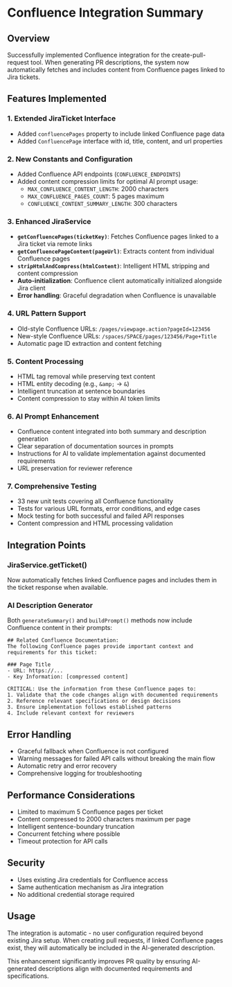 # Confluence Integration Summary

## Overview
Successfully implemented Confluence integration for the create-pull-request tool. When generating PR descriptions, the system now automatically fetches and includes content from Confluence pages linked to Jira tickets.

## Features Implemented

### 1. Extended JiraTicket Interface
- Added `confluencePages` property to include linked Confluence page data
- Added `ConfluencePage` interface with id, title, content, and url properties

### 2. New Constants and Configuration
- Added Confluence API endpoints (`CONFLUENCE_ENDPOINTS`)
- Added content compression limits for optimal AI prompt usage:
  - `MAX_CONFLUENCE_CONTENT_LENGTH`: 2000 characters
  - `MAX_CONFLUENCE_PAGES_COUNT`: 5 pages maximum
  - `CONFLUENCE_CONTENT_SUMMARY_LENGTH`: 300 characters

### 3. Enhanced JiraService
- **`getConfluencePages(ticketKey)`**: Fetches Confluence pages linked to a Jira ticket via remote links
- **`getConfluencePageContent(pageUrl)`**: Extracts content from individual Confluence pages
- **`stripHtmlAndCompress(htmlContent)`**: Intelligent HTML stripping and content compression
- **Auto-initialization**: Confluence client automatically initialized alongside Jira client
- **Error handling**: Graceful degradation when Confluence is unavailable

### 4. URL Pattern Support
- Old-style Confluence URLs: `/pages/viewpage.action?pageId=123456`
- New-style Confluence URLs: `/spaces/SPACE/pages/123456/Page+Title`
- Automatic page ID extraction and content fetching

### 5. Content Processing
- HTML tag removal while preserving text content
- HTML entity decoding (e.g., `&amp;` → `&`)
- Intelligent truncation at sentence boundaries
- Content compression to stay within AI token limits

### 6. AI Prompt Enhancement
- Confluence content integrated into both summary and description generation
- Clear separation of documentation sources in prompts
- Instructions for AI to validate implementation against documented requirements
- URL preservation for reviewer reference

### 7. Comprehensive Testing
- 33 new unit tests covering all Confluence functionality
- Tests for various URL formats, error conditions, and edge cases
- Mock testing for both successful and failed API responses
- Content compression and HTML processing validation

## Integration Points

### JiraService.getTicket()
Now automatically fetches linked Confluence pages and includes them in the ticket response when available.

### AI Description Generator
Both `generateSummary()` and `buildPrompt()` methods now include Confluence content in their prompts:

```
## Related Confluence Documentation:
The following Confluence pages provide important context and requirements for this ticket:

### Page Title
- URL: https://...
- Key Information: [compressed content]

CRITICAL: Use the information from these Confluence pages to:
1. Validate that the code changes align with documented requirements
2. Reference relevant specifications or design decisions
3. Ensure implementation follows established patterns
4. Include relevant context for reviewers
```

## Error Handling
- Graceful fallback when Confluence is not configured
- Warning messages for failed API calls without breaking the main flow
- Automatic retry and error recovery
- Comprehensive logging for troubleshooting

## Performance Considerations
- Limited to maximum 5 Confluence pages per ticket
- Content compressed to 2000 characters maximum per page
- Intelligent sentence-boundary truncation
- Concurrent fetching where possible
- Timeout protection for API calls

## Security
- Uses existing Jira credentials for Confluence access
- Same authentication mechanism as Jira integration
- No additional credential storage required

## Usage
The integration is automatic - no user configuration required beyond existing Jira setup. When creating pull requests, if linked Confluence pages exist, they will automatically be included in the AI-generated description.

This enhancement significantly improves PR quality by ensuring AI-generated descriptions align with documented requirements and specifications.
